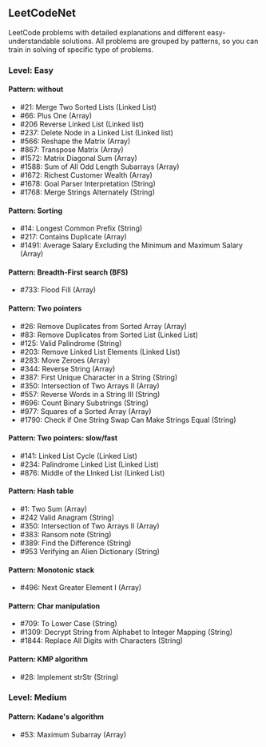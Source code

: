 ## LeetCodeNet
LeetCode problems with detailed explanations and different easy-understandable solutions.
All problems are grouped by patterns, so you can train in solving of specific type of problems.

### Level: Easy

#### Pattern: without
* #21: Merge Two Sorted Lists (Linked List)
* #66: Plus One (Array)
* #206 Reverse Linked List (Linked list)
* #237: Delete Node in a Linked List (Linked list)
* #566: Reshape the Matrix (Array)
* #867: Transpose Matrix (Array)
* #1572: Matrix Diagonal Sum (Array)
* #1588: Sum of All Odd Length Subarrays (Array)
* #1672: Richest Customer Wealth (Array)
* #1678: Goal Parser Interpretation (String)
* #1768: Merge Strings Alternately (String)
#### Pattern: Sorting
* #14: Longest Common Prefix (String)
* #217: Contains Duplicate (Array)
* #1491: Average Salary Excluding the Minimum and Maximum Salary (Array)
#### Pattern: Breadth-First search (BFS)
* #733: Flood Fill (Array)
#### Pattern: Two pointers
* #26: Remove Duplicates from Sorted Array (Array)
* #83: Remove Duplicates from Sorted List (Linked List)
* #125: Valid Palindrome (String)
* #203: Remove Linked List Elements (Linked List)
* #283: Move Zeroes (Array)
* #344: Reverse String (Array)
* #387: First Unique Character in a String (String)
* #350: Intersection of Two Arrays II (Array)
* #557: Reverse Words in a String III (String)
* #696: Count Binary Substrings (String)
* #977: Squares of a Sorted Array (Array)
* #1790: Check if One String Swap Can Make Strings Equal (String)
#### Pattern: Two pointers: slow/fast
* #141: Linked List Cycle (Linked List)
* #234: Palindrome Linked List (Linked List)
* #876: Middle of the LInked List (Linked List)
#### Pattern: Hash table
* #1: Two Sum (Array)
* #242 Valid Anagram (String)
* #350: Intersection of Two Arrays II (Array)
* #383: Ransom note (String)
* #389: Find the Difference (String)
* #953 Verifying an Alien Dictionary (String)
#### Pattern: Monotonic stack
* #496: Next Greater Element I (Array)
#### Pattern: Char manipulation
* #709: To Lower Case (String)
* #1309: Decrypt String from Alphabet to Integer Mapping (String)
* #1844: Replace All Digits with Characters (String)
#### Pattern: KMP algorithm
* #28: Implement strStr (String)

### Level: Medium
#### Pattern: Kadane's algorithm
* #53: Maximum Subarray (Array)
